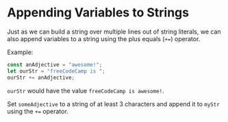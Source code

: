 # Appending Variables to Strings
Just as we can build a string over multiple lines out of string literals, we can also append variables to a string using the plus equals (`+=`) operator.

Example:
```js
const anAdjective = "awesome!";
let ourStr = "freeCodeCamp is ";
ourStr += anAdjective;
```
`ourStr` would have the value `freeCodeCamp is awesome!`.

Set `someAdjective` to a string of at least 3 characters and append it to `myStr` using the `+=` operator.